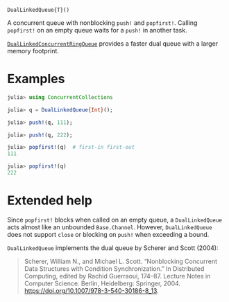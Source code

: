     DualLinkedQueue{T}()

A concurrent queue with nonblocking `push!` and `popfirst!`.  Calling
`popfirst!` on an empty queue waits for a `push!` in another task.

[`DualLinkedConcurrentRingQueue`](@ref) provides a faster dual queue with a
larger memory footprint.

# Examples
```julia
julia> using ConcurrentCollections

julia> q = DualLinkedQueue{Int}();

julia> push!(q, 111);

julia> push!(q, 222);

julia> popfirst!(q)  # first-in first-out
111

julia> popfirst!(q)
222
```

# Extended help

Since `popfirst!` blocks when called on an empty queue, a `DualLinkedQueue` acts
almost like an unbounded `Base.Channel`.  However, `DualLinkedQueue` does not
support `close` or blocking on `push!` when exceeding a bound.

`DualLinkedQueue` implements the dual queue by Scherer and Scott (2004):

> Scherer, William N., and Michael L. Scott. “Nonblocking Concurrent Data
> Structures with Condition Synchronization.” In Distributed Computing, edited
> by Rachid Guerraoui, 174–87. Lecture Notes in Computer Science. Berlin,
> Heidelberg: Springer, 2004. <https://doi.org/10.1007/978-3-540-30186-8_13>.
